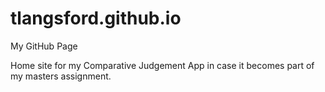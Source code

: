 # tlangsford.github.io
My GitHub Page

Home site for my Comparative Judgement App in case it becomes part of my masters assignment.
